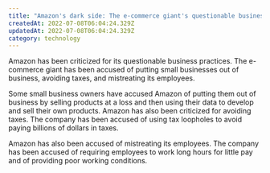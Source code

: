 ```yaml
---
title: "Amazon's dark side: The e-commerce giant's questionable business practices"
createdAt: 2022-07-08T06:04:24.329Z
updatedAt: 2022-07-08T06:04:24.329Z
category: technology
---
```


Amazon has been criticized for its questionable business practices. The e-commerce giant has been accused of putting small businesses out of business, avoiding taxes, and mistreating its employees.

Some small business owners have accused Amazon of putting them out of business by selling products at a loss and then using their data to develop and sell their own products. Amazon has also been criticized for avoiding taxes. The company has been accused of using tax loopholes to avoid paying billions of dollars in taxes.

Amazon has also been accused of mistreating its employees. The company has been accused of requiring employees to work long hours for little pay and of providing poor working conditions.
